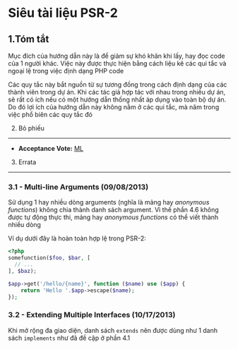 Siêu tài liệu PSR-2
===================

1.Tóm tắt
----------


Mục đích của hướng dẫn này là để giảm sự khó khăn khi lấy, hay đọc code của 1 người khác.
Việc này được thực hiện bằng cách liệu kê các qui tắc và ngoại lệ trong việc định dạng PHP code


Các quy tắc này bắt nguồn từ sự tương đồng trong cách định dạng của các thành viên trong dự án.
Khi các tác giả hợp tác với nhau trong nhiều dự án, sẽ rất có ích nếu có một hướng dẫn thống nhất áp dụng vào toàn bộ dự án. Do đó lợi ích của hướng dẫn này không nằm ở các qui tắc, mà năm trong việc phổ biên các quy tắc đó


2.  Bỏ phiếu
--------

- **Acceptance Vote:** [ML](https://groups.google.com/d/msg/php-fig/c-QVvnZdMQ0/TdDMdzKFpdIJ)


3. Errata
---------

### 3.1 - Multi-line Arguments (09/08/2013)


Sử dụng 1 hay nhiều dòng arguments (nghĩa là mảng hay *anonymous functions*) không chia thành danh sách argument.
Vì thế phần 4.6 không được tự động thực thi, mảng hay *anonymous functions* có thể viết thành nhiều dòng


Ví dụ dưới đây là hoàn toàn hợp lệ trong PSR-2:

```php
<?php
somefunction($foo, $bar, [
  // ...
], $baz);

$app->get('/hello/{name}', function ($name) use ($app) { 
    return 'Hello '.$app->escape($name); 
});
```

### 3.2 - Extending Multiple Interfaces (10/17/2013)


Khi mở rộng đa giao diện, danh sách `extends` nên được dùng như 1 danh sách `implements` như đã đề cập ở phần 4.1


